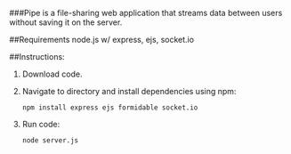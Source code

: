 ###Pipe is a file-sharing web application that streams data between users without saving it on the server.

##Requirements
node.js w/ express, ejs, socket.io

##Instructions:
1. Download code.

2. Navigate to directory and install dependencies using npm:

	`npm install express ejs formidable socket.io`

3. Run code:

	`node server.js`
